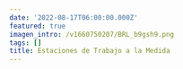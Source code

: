 ```yaml
---
date: '2022-08-17T06:00:00.000Z'
featured: true
imagen_intro: /v1660750207/BRL_b9gsh9.png
tags: []
title: Estaciones de Trabajo a la Medida
---
```



